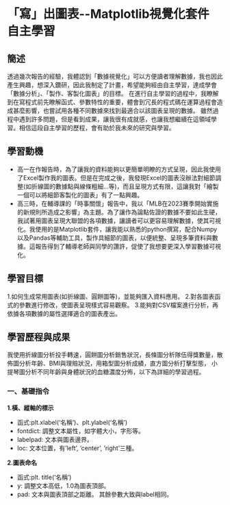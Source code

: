 # 「寫」出圖表--Matplotlib視覺化套件 自主學習
## 簡述
透過幾次報告的經驗，我體認到「數據視覺化」可以方便讀者理解數據，我也因此產生興趣，想深入鑽研，因此我制定了計畫，希望能夠經由自主學習，達成學會「數據分析」、「製作、客製化圖表」的目標。
在進行自主學習的過程中，我瞭解到在寫程式前先瞭解函式、參數特性的重要，體會到冗長的程式碼在運算過程會造成甚麼影響，也嘗試用各種不同數據來找到最適合以該圖表呈現的數據。
雖然過程中遇到許多問題，但是看到成果，讓我很有成就感，也讓我想繼續在這領域學習。相信這段自主學習的歷程，會有助於我未來的研究與學習。

## 學習動機
* 高一在作報告時，為了讓我的資料能夠以更簡單明瞭的方式呈現，因此我使用了Excel製作我的圖表。但是在完成之後，我發現Excel的圖表沒辦法對細節調整(如折線圖的數據點與線條粗細…等)，而且呈現方式有限，這讓我對「繪製一個可以將細節客製化的圖表」有了一點興趣。
* 高三時，在輔導課的「時事關懷」報告中，我以「MLB在2023賽季開始實施的新規則所造成之影響」為主題。為了讓作為論點佐證的數據不要如此生硬，我試著用圖表呈現大聯盟的各項數據，讓讀者可以更容易理解數據，使其可視化。我使用的是Matplotlib套件，讓我能以熟悉的python撰寫，配合Numpy以及Pandas等輔助工具，製作具細節的圖表，以便統整、呈現多筆資料與數據。這報告得到了輔導老師與同學的讚許，促使了我想要更深入學習數據可視化。

## 學習目標
1.如何生成常用圖表(如折線圖、圓餅圖等)，並能夠匯入資料應用。
2.對各圖表函式的參數進行修改，使圖表呈現樣式容易觀察。
3.能夠對CSV檔案進行分析，再依據各項數據的屬性選擇適合的圖表產出。

## 學習歷程與成果
我使用折線圖分析投手轉速，圓餅圖分析銷售狀況，長條圖分析隊伍得獎數量，散佈圖分析年齡、BMI與理賠狀況，用箱型圖分析成績，直方圖分析打擊型態，
小提琴圖分析不同年齡與身體狀況的血糖濃度分佈，以下為詳細的學習過程。

### 一、基礎指令
**1.橫、縱軸的標示**
* 函式:plt.xlabel(‘名稱’)、plt.ylabel(‘名稱’) 
* fontdict: 調整文本屬性，如字體大小，字形等。
* labelpad: 文本與圖表邊界。
* loc: 文本位置，有’left’, ’center’, ’right’三種。

**2.圖表命名**
* 函式:plt. title(‘名稱’)
* y: 調整文本高低，1.0為圖表頂部。
* pad: 文本與圖表頂部之距離。
其餘參數大致與label相同。


